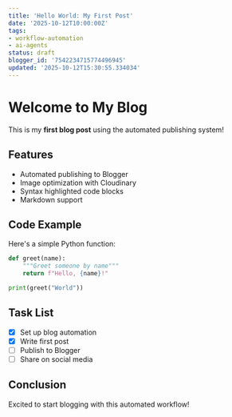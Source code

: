 ```yaml
---
title: 'Hello World: My First Post'
date: '2025-10-12T10:00:00Z'
tags:
- workflow-automation
- ai-agents
status: draft
blogger_id: '7542234715774496945'
updated: '2025-10-12T15:30:55.334034'
---
```

# Welcome to My Blog

This is my **first blog post** using the automated publishing system!

## Features

- Automated publishing to Blogger
- Image optimization with Cloudinary
- Syntax highlighted code blocks
- Markdown support

## Code Example

Here's a simple Python function:

```python
def greet(name):
    """Greet someone by name"""
    return f"Hello, {name}!"

print(greet("World"))
```

## Task List

- [x] Set up blog automation
- [x] Write first post
- [ ] Publish to Blogger
- [ ] Share on social media

## Conclusion

Excited to start blogging with this automated workflow!
